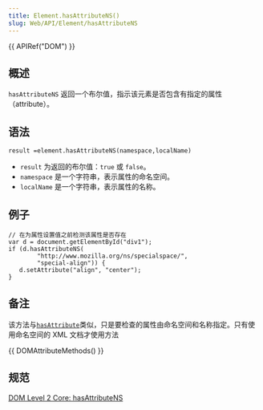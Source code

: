 ```yaml
---
title: Element.hasAttributeNS()
slug: Web/API/Element/hasAttributeNS
---
```


{{ APIRef("DOM") }}

## 概述

`hasAttributeNS` 返回一个布尔值，指示该元素是否包含有指定的属性（attribute）。

## 语法

```plain
result =element.hasAttributeNS(namespace,localName)
```

- `result` 为返回的布尔值：`true` 或 `false`。
- `namespace` 是一个字符串，表示属性的命名空间。
- `localName` 是一个字符串，表示属性的名称。

## 例子

```plain
// 在为属性设置值之前检测该属性是否存在
var d = document.getElementById("div1");
if (d.hasAttributeNS(
        "http://www.mozilla.org/ns/specialspace/",
        "special-align")) {
   d.setAttribute("align", "center");
}
```

## 备注

该方法与[`hasAttribute`](/zh-CN/docs/Web/API/element/hasAttribute)类似，只是要检查的属性由命名空间和名称指定。只有使用命名空间的 XML 文档才使用方法

{{ DOMAttributeMethods() }}

## 规范

[DOM Level 2 Core: hasAttributeNS](http://www.w3.org/TR/DOM-Level-2-Core/core.html#ID-ElHasAttrNS)
